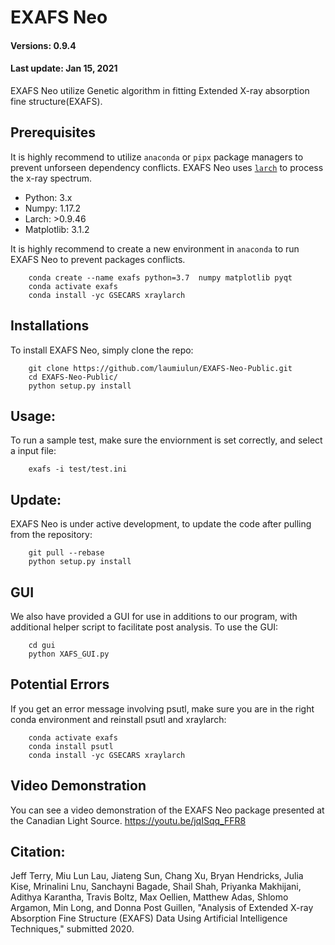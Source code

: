 # EXAFS Neo
#### Versions: 0.9.4
#### Last update: Jan 15, 2021

EXAFS Neo utilize Genetic algorithm in fitting Extended X-ray absorption fine structure(EXAFS).

## Prerequisites
It is highly recommend to utilize `anaconda` or `pipx` package managers to prevent unforseen dependency conflicts. EXAFS Neo uses [`larch`](https://xraypy.github.io/xraylarch/) to process the x-ray spectrum.

  - Python: 3.x
  - Numpy: 1.17.2
  - Larch: >0.9.46
  - Matplotlib: 3.1.2

It is highly recommend to create a new environment in `anaconda` to run EXAFS Neo to prevent packages conflicts.

        conda create --name exafs python=3.7  numpy matplotlib pyqt
        conda activate exafs
        conda install -yc GSECARS xraylarch

## Installations
To install EXAFS Neo, simply clone the repo:

        git clone https://github.com/laumiulun/EXAFS-Neo-Public.git
        cd EXAFS-Neo-Public/
        python setup.py install

## Usage:
To run a sample test, make sure the enviornment is set correctly, and select a input file:

        exafs -i test/test.ini

## Update:
EXAFS Neo is under active development, to update the code after pulling from the repository:

        git pull --rebase
        python setup.py install

## GUI
We also have provided a GUI for use in additions to our program, with additional helper script to facilitate post
analysis. To use the GUI:

        cd gui
        python XAFS_GUI.py

## Potential Errors
If you get an error message involving psutl, make sure you are in the right conda environment and reinstall psutl and xraylarch:

        conda activate exafs
        conda install psutl
        conda install -yc GSECARS xraylarch

## Video Demonstration
You can see a video demonstration of the EXAFS Neo package presented at the Canadian Light Source.
https://youtu.be/jqISqq_FFR8

## Citation:

Jeff Terry, Miu Lun Lau, Jiateng Sun, Chang Xu, Bryan Hendricks, Julia Kise, Mrinalini Lnu, Sanchayni Bagade, Shail Shah, Priyanka Makhijani, Adithya Karantha, Travis Boltz, Max Oellien, Matthew Adas, Shlomo Argamon, Min Long, and Donna Post Guillen, "Analysis of Extended X-ray Absorption Fine Structure (EXAFS) Data Using Artificial Intelligence Techniques," submitted 2020.
